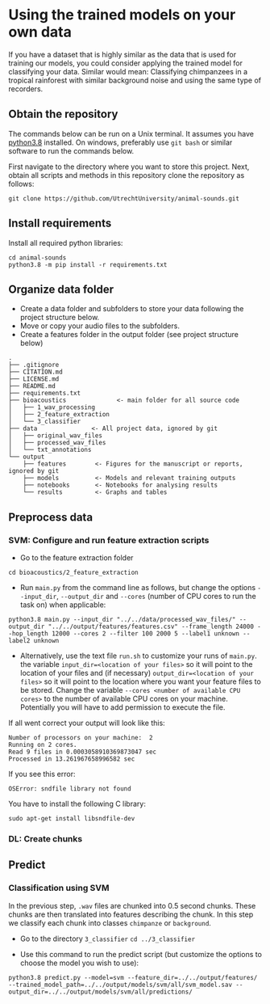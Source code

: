 # Using the trained models on your own data
If you have a dataset that is highly similar as the data that is used for training our models, you could consider applying the trained model for classifying your data. Similar would mean: Classifying chimpanzees in a tropical rainforest with similar background noise and using the same type of recorders.


## Obtain the repository
The commands below can be run on a Unix terminal. It assumes you have [python3.8](https://www.python.org/) installed.
On windows, preferably use `git bash` or similar software to run the commands below.

First navigate to the directory where you want to store this project.
Next, obtain all scripts and methods in this repository clone the repository as follows:

```
git clone https://github.com/UtrechtUniversity/animal-sounds.git
```
## Install requirements

Install all required python libraries:
```
cd animal-sounds
python3.8 -m pip install -r requirements.txt
```
## Organize data folder
- Create a data folder and subfolders to store your data following the project structure below.
- Move or copy your audio files to the subfolders.
- Create a features folder in the output folder (see project structure below)
```
.
├── .gitignore
├── CITATION.md
├── LICENSE.md
├── README.md
├── requirements.txt
├── bioacoustics              <- main folder for all source code
│   ├── 1_wav_processing 
│   ├── 2_feature_extraction
│   └── 3_classifier        
├── data               <- All project data, ignored by git
│   ├── original_wav_files
│   ├── processed_wav_files            
│   └── txt_annotations           
└── output
    ├── features        <- Figures for the manuscript or reports, ignored by git
    ├── models          <- Models and relevant training outputs
    ├── notebooks       <- Notebooks for analysing results
    └── results         <- Graphs and tables

```

## Preprocess data
### SVM: Configure and run feature extraction scripts
- Go to the feature extraction folder
```
cd bioacoustics/2_feature_extraction
```
- Run `main.py` from the command line as follows, but change the options `--input_dir`, `--output_dir` and `--cores` (number of CPU cores to run the task on) when applicable:
```
python3.8 main.py --input_dir "../../data/processed_wav_files/" --output_dir "../../output/features/features.csv" --frame_length 24000 --hop_length 12000 --cores 2 --filter 100 2000 5 --label1 unknown --label2 unknown
```

- Alternatively, use the text file `run.sh` to customize your runs of `main.py`.  the variable `input_dir=<location of your files>` so it will point to the location of your files and (if necessary) `output_dir=<location of your files>` so it will point to the location where you want your feature files to be stored. Change the variable `--cores <number of available CPU cores>` to the number of available CPU cores on your machine. Potentially you will have to 
add permission to execute the file.

If all went correct your output will look like this:
```
Number of processors on your machine:  2
Running on 2 cores.
Read 9 files in 0.0003058910369873047 sec
Processed in 13.261967658996582 sec
```
If you see this error:
```
OSError: sndfile library not found
```
You have to install the following C library:
```
sudo apt-get install libsndfile-dev
```
### DL: Create chunks

## Predict
### Classification using SVM 
In the previous step, `.wav` files are chunked into 0.5 second chunks. These chunks are then translated into features describing the chunk.
In this step we classify each chunk into classes `chimpanze` or `background`. 

- Go to the directory `3_classifier`
`cd ../3_classifier`

- Use this command to run the predict script (but customize the options to choose the model you wish to use):
```
python3.8 predict.py --model=svm --feature_dir=../../output/features/ --trained_model_path=../../output/models/svm/all/svm_model.sav --output_dir=../../output/models/svm/all/predictions/
```


